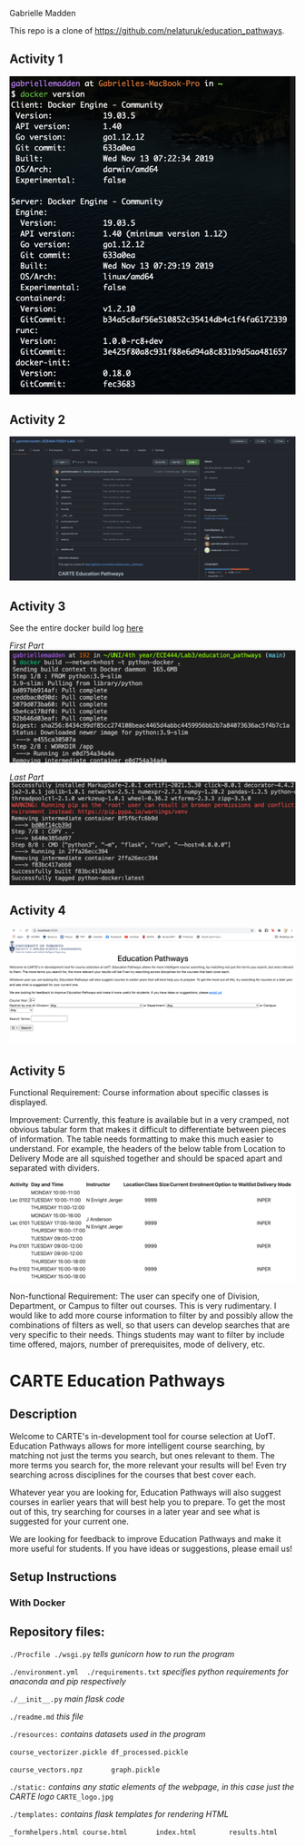 Gabrielle Madden

This repo is a clone of https://github.com/nelaturuk/education_pathways.

## Activity 1
![1](https://github.com/gabriellemadden/ECE444-F2021-Lab3/blob/main/activity-proofs/1.png?raw=true)

## Activity 2
![2](https://github.com/gabriellemadden/ECE444-F2021-Lab3/blob/main/activity-proofs/2.png?raw=true)

## Activity 3
See the entire docker build log [here](https://github.com/gabriellemadden/ECE444-F2021-Lab3/blob/main/activity-proofs/docker-build-log.txt)

_First Part_
![3a](https://github.com/gabriellemadden/ECE444-F2021-Lab3/blob/main/activity-proofs/3a.png?raw=true)

_Last Part_
![3b](https://github.com/gabriellemadden/ECE444-F2021-Lab3/blob/main/activity-proofs/3b.png?raw=true)

## Activity 4
![4](https://github.com/gabriellemadden/ECE444-F2021-Lab3/blob/main/activity-proofs/4.png?raw=true)


## Activity 5
Functional Requirement: Course information about specific classes is displayed.

Improvement: Currently, this feature is available but in a very cramped, not obvious tabular form that makes it difficult to differentiate between pieces of information. The table needs formatting to make this much easier to understand. For example, the headers of the below table from Location to Delivery Mode are all squished together and should be spaced apart and separated with dividers.

![5a](https://github.com/gabriellemadden/ECE444-F2021-Lab3/blob/main/activity-proofs/5a.png?raw=true)


Non-functional Requirement: The user can specify one of Division, Department, or Campus to filter out courses. This is very rudimentary. I would like to add more course information to filter by and possibly allow the combinations of filters as well, so that users can develop searches that are very specific to their needs. Things students may want to filter by include time offered, majors, number of prerequisites, mode of delivery, etc.


# CARTE Education Pathways

## Description
Welcome to CARTE's in-development tool for course selection at UofT. Education Pathways allows for more intelligent course searching, by matching not just the terms you search, but ones relevant to them. The more terms you search for, the more relevant your results will be! Even try searching across disciplines for the courses that best cover each.

Whatever year you are looking for, Education Pathways will also suggest courses in earlier years that will best help you to prepare. To get the most out of this, try searching for courses in a later year and see what is suggested for your current one.

We are looking for feedback to improve Education Pathways and make it more useful for students. If you have ideas or suggestions, please email us!

## Setup Instructions

### With Docker



## Repository files:

`./Procfile ./wsgi.py` *tells gunicorn how to run the program*

`./environment.yml  ./requirements.txt` *specifies python requirements for anaconda and pip respectively*

`./__init__.py` *main flask code*

`./readme.md` *this file*

`./resources:` *contains datasets used in the program*

`course_vectorizer.pickle df_processed.pickle`

`course_vectors.npz       graph.pickle`

`./static:` *contains any static elements of the webpage, in this case just the CARTE logo*
`CARTE_logo.jpg`

`./templates:` *contains flask templates for rendering HTML*

`_formhelpers.html course.html       index.html        results.html`
